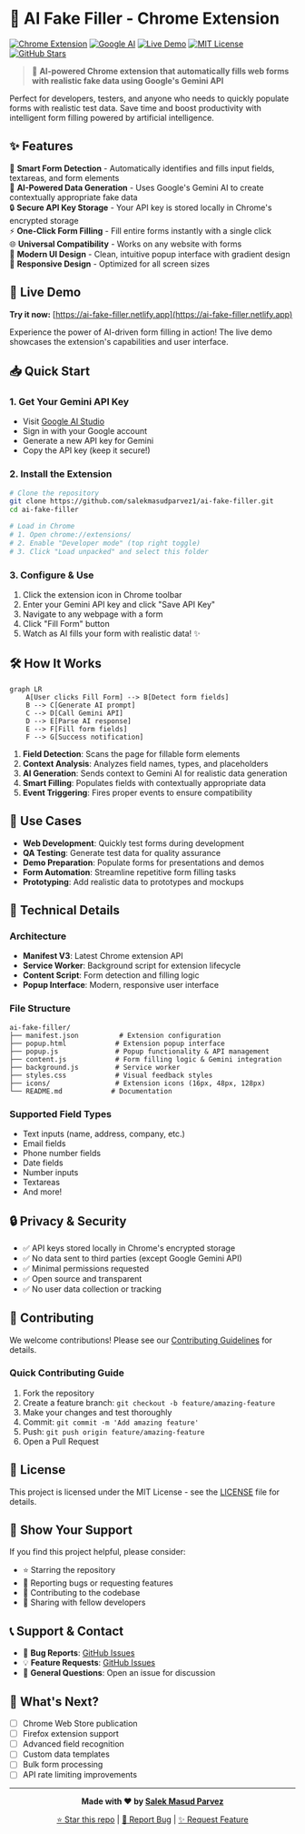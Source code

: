 # 🤖 AI Fake Filler - Chrome Extension

[![Chrome Extension](https://img.shields.io/badge/Chrome-Extension-blue?style=for-the-badge&logo=google-chrome)](https://chrome.google.com/webstore)
[![Google AI](https://img.shields.io/badge/Powered%20by-Google%20Gemini%20AI-orange?style=for-the-badge&logo=google)](https://ai.google.dev/)
[![Live Demo](https://img.shields.io/badge/🚀%20Live%20Demo-Try%20Now-green?style=for-the-badge)](https://ai-fake-filler.netlify.app)
[![MIT License](https://img.shields.io/badge/License-MIT-yellow?style=for-the-badge)](./LICENSE)
[![GitHub Stars](https://img.shields.io/github/stars/salekmasudparvez1/ai-fake-filler?style=for-the-badge&logo=github)](https://github.com/salekmasudparvez1/ai-fake-filler/stargazers)

> 🚀 **AI-powered Chrome extension that automatically fills web forms with realistic fake data using Google's Gemini API**

Perfect for developers, testers, and anyone who needs to quickly populate forms with realistic test data. Save time and boost productivity with intelligent form filling powered by artificial intelligence.

## ✨ Features

🎯 **Smart Form Detection** - Automatically identifies and fills input fields, textareas, and form elements  
🧠 **AI-Powered Data Generation** - Uses Google's Gemini AI to create contextually appropriate fake data  
🔒 **Secure API Key Storage** - Your API key is stored locally in Chrome's encrypted storage  
⚡ **One-Click Form Filling** - Fill entire forms instantly with a single click  
🌐 **Universal Compatibility** - Works on any website with forms  
🎨 **Modern UI Design** - Clean, intuitive popup interface with gradient design  
📱 **Responsive Design** - Optimized for all screen sizes  

## 🚀 Live Demo

**Try it now:** [https://ai-fake-filler.netlify.app](https://ai-fake-filler.netlify.app)

Experience the power of AI-driven form filling in action! The live demo showcases the extension's capabilities and user interface.

## 📥 Quick Start

### 1. Get Your Gemini API Key
- Visit [Google AI Studio](https://aistudio.google.com/app/apikey)
- Sign in with your Google account
- Generate a new API key for Gemini
- Copy the API key (keep it secure!)

### 2. Install the Extension
```bash
# Clone the repository
git clone https://github.com/salekmasudparvez1/ai-fake-filler.git
cd ai-fake-filler

# Load in Chrome
# 1. Open chrome://extensions/
# 2. Enable "Developer mode" (top right toggle)
# 3. Click "Load unpacked" and select this folder
```

### 3. Configure & Use
1. Click the extension icon in Chrome toolbar
2. Enter your Gemini API key and click "Save API Key"
3. Navigate to any webpage with a form
4. Click "Fill Form" button
5. Watch as AI fills your form with realistic data! ✨

## 🛠️ How It Works

```mermaid
graph LR
    A[User clicks Fill Form] --> B[Detect form fields]
    B --> C[Generate AI prompt]
    C --> D[Call Gemini API]
    D --> E[Parse AI response]
    E --> F[Fill form fields]
    F --> G[Success notification]
```

1. **Field Detection**: Scans the page for fillable form elements
2. **Context Analysis**: Analyzes field names, types, and placeholders
3. **AI Generation**: Sends context to Gemini AI for realistic data generation
4. **Smart Filling**: Populates fields with contextually appropriate data
5. **Event Triggering**: Fires proper events to ensure compatibility

## 🎯 Use Cases

- **Web Development**: Quickly test forms during development
- **QA Testing**: Generate test data for quality assurance
- **Demo Preparation**: Populate forms for presentations and demos
- **Form Automation**: Streamline repetitive form filling tasks
- **Prototyping**: Add realistic data to prototypes and mockups

## 🔧 Technical Details

### Architecture
- **Manifest V3**: Latest Chrome extension API
- **Service Worker**: Background script for extension lifecycle
- **Content Script**: Form detection and filling logic
- **Popup Interface**: Modern, responsive user interface

### File Structure
```
ai-fake-filler/
├── manifest.json          # Extension configuration
├── popup.html            # Extension popup interface
├── popup.js              # Popup functionality & API management
├── content.js            # Form filling logic & Gemini integration
├── background.js         # Service worker
├── styles.css            # Visual feedback styles
├── icons/                # Extension icons (16px, 48px, 128px)
└── README.md            # Documentation
```

### Supported Field Types
- Text inputs (name, address, company, etc.)
- Email fields
- Phone number fields
- Date fields
- Number inputs
- Textareas
- And more!

## 🔒 Privacy & Security

- ✅ API keys stored locally in Chrome's encrypted storage
- ✅ No data sent to third parties (except Google Gemini API)
- ✅ Minimal permissions requested
- ✅ Open source and transparent
- ✅ No user data collection or tracking

## 🤝 Contributing

We welcome contributions! Please see our [Contributing Guidelines](CONTRIBUTING.md) for details.

### Quick Contributing Guide
1. Fork the repository
2. Create a feature branch: `git checkout -b feature/amazing-feature`
3. Make your changes and test thoroughly
4. Commit: `git commit -m 'Add amazing feature'`
5. Push: `git push origin feature/amazing-feature`
6. Open a Pull Request

## 📄 License

This project is licensed under the MIT License - see the [LICENSE](LICENSE) file for details.

## 🌟 Show Your Support

If you find this project helpful, please consider:
- ⭐ Starring the repository
- 🐛 Reporting bugs or requesting features
- 🤝 Contributing to the codebase
- 📱 Sharing with fellow developers

## 📞 Support & Contact

- 🐛 **Bug Reports**: [GitHub Issues](https://github.com/salekmasudparvez1/ai-fake-filler/issues)
- 💡 **Feature Requests**: [GitHub Issues](https://github.com/salekmasudparvez1/ai-fake-filler/issues)
- 📧 **General Questions**: Open an issue for discussion

## 🚀 What's Next?

- [ ] Chrome Web Store publication
- [ ] Firefox extension support
- [ ] Advanced field recognition
- [ ] Custom data templates
- [ ] Bulk form processing
- [ ] API rate limiting improvements

---

<div align="center">

**Made with ❤️ by [Salek Masud Parvez](https://github.com/salekmasudparvez1)**

[⭐ Star this repo](https://github.com/salekmasudparvez1/ai-fake-filler/stargazers) | [🐛 Report Bug](https://github.com/salekmasudparvez1/ai-fake-filler/issues) | [✨ Request Feature](https://github.com/salekmasudparvez1/ai-fake-filler/issues)

</div>